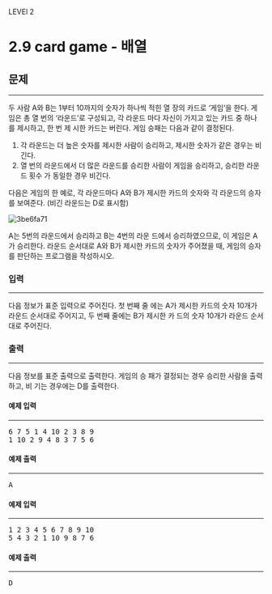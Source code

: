 LEVEl 2

# 2.9 card game - 배열

## 문제
___
두 사람 A와 B는 1부터 10까지의 숫자가 하나씩 적힌 열 장의 카드로 ‘게임’을 한다. 게임은 총 열 번의 ‘라운드’로 구성되고, 각 라운드 마다 자신이 가지고 있는 카드 중 하나를 제시하고, 한 번 제 시한 카드는 버린다. 게임 승패는 다음과 같이 결정된다.  
  
1. 각 라운드는 더 높은 숫자를 제시한 사람이 승리하고, 제시한 숫자가 같은 경우는 비긴다.
2. 열 번의 라운드에서 더 많은 라운드를 승리한 사람이 게임을 승리하고, 승리한 라운드 횟수 가 동일한 경우 비긴다.

다음은 게임의 한 예로, 각 라운드마다 A와 B가 제시한 카드의 숫자와 각 라운드의 승자를 보여준다. (비긴 라운드는 D로 표시함)  

![3be6fa71](https://user-images.githubusercontent.com/45627868/56101968-05315c00-5f64-11e9-8ed6-14ac45cbe677.png)

A는 5번의 라운드에서 승리하고 B는 4번의 라운 드에서 승리하였으므로, 이 게임은 A가 승리한다. 라운드 순서대로 A와 B가 제시한 카드의 숫자가 주어졌을 때, 게임의 승자를 판단하는 프로그램을 작성하시오.  

### 입력
___
다음 정보가 표준 입력으로 주어진다. 첫 번째 줄 에는 A가 제시한 카드의 숫자 10개가 라운드 순서대로 주어지고, 두 번째 줄에는 B가 제시한 카 드의 숫자 10개가 라운드 순서대로 주어진다.


### 출력
___
다음 정보를 표준 출력으로 출력한다. 게임의 승 패가 결정되는 경우 승리한 사람을 출력하고, 비 기는 경우에는 D를 출력한다.


#### 예제 입력
___
<pre>
6 7 5 1 4 10 2 3 8 9 
1 10 2 9 4 8 3 7 5 6
</pre>
#### 예제 출력
___
<pre>
A
</pre>

#### 예제 입력
___
<pre>
1 2 3 4 5 6 7 8 9 10
5 4 3 2 1 10 9 8 7 6
</pre>
#### 예제 출력
___
<pre>
D
</pre>